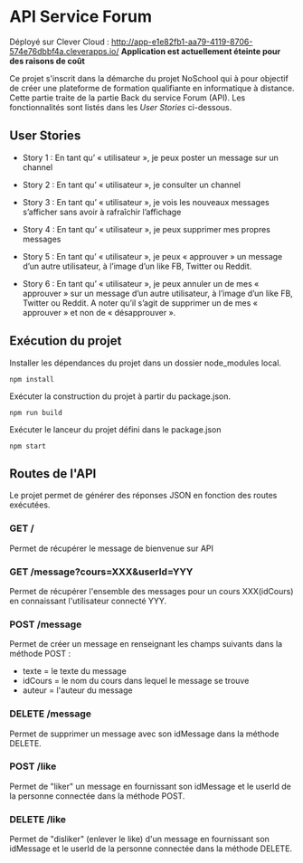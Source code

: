 # API Service Forum

Déployé sur Clever Cloud : http://app-e1e82fb1-aa79-4119-8706-574e76dbbf4a.cleverapps.io/
**Application est actuellement éteinte pour des raisons de coût**

Ce projet s'inscrit dans la démarche du projet NoSchool qui à pour objectif de créer une plateforme de formation qualifiante en informatique à distance.
Cette partie traite de la partie Back du service Forum (API). 
Les fonctionnalités sont listés dans les _User Stories_ ci-dessous.


## User Stories

* Story 1 : En tant qu’ « utilisateur », je peux poster un message sur un channel

* Story 2 : En tant qu’ « utilisateur », je consulter un channel

* Story 3 : En tant qu’ « utilisateur », je vois les nouveaux messages s’afficher sans avoir à rafraîchir l’affichage

* Story 4 : En tant qu’ « utilisateur », je peux supprimer mes propres messages

* Story 5 : En tant qu’ « utilisateur », je peux « approuver » un message d’un autre utilisateur, à l’image d’un
like FB, Twitter ou Reddit.

* Story 6 : En tant qu’ « utilisateur », je peux annuler un de mes « approuver » sur un message d’un autre
utilisateur, à l’image d’un like FB, Twitter ou Reddit. A noter qu’il s’agit de supprimer un de mes « approuver »
et non de « désapprouver ».

## Exécution du projet

Installer les dépendances du projet dans un dossier node_modules local.

`npm install`

Exécuter la construction du projet à partir du package.json.

`npm run build `

Exécuter le lanceur du projet défini dans le package.json

`npm start`

## Routes de l'API

Le projet permet de générer des réponses JSON en fonction des routes exécutées.

### **GET** **/**

Permet de récupérer le message de bienvenue sur API

### **GET** **/message?cours=XXX&userId=YYY**

Permet de récupérer l'ensemble des messages pour un cours XXX(idCours) en connaissant l'utilisateur connecté YYY.

### **POST** **/message**

Permet de créer un message en renseignant les champs suivants dans la méthode POST :
* texte = le texte du message
* idCours = le nom du cours dans lequel le message se trouve
* auteur = l'auteur du message

### **DELETE** **/message**

Permet de supprimer un message avec son idMessage dans la méthode DELETE.

### **POST** **/like**

Permet de "liker" un message en fournissant son idMessage et le userId de la personne connectée dans la méthode POST.

### **DELETE** **/like**

Permet de "disliker" (enlever le like) d'un message en fournissant son idMessage et le userId de la personne connectée dans la méthode DELETE.
